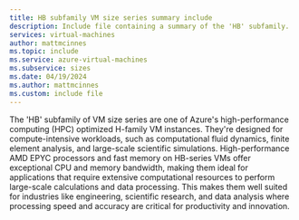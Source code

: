 ```yaml
---
title: HB subfamily VM size series summary include
description: Include file containing a summary of the 'HB' subfamily.
services: virtual-machines
author: mattmcinnes
ms.topic: include
ms.service: azure-virtual-machines
ms.subservice: sizes
ms.date: 04/19/2024
ms.author: mattmcinnes
ms.custom: include file
---
```

The 'HB' subfamily of VM size series are one of Azure's high-performance computing (HPC) optimized H-family VM instances. They're designed for compute-intensive workloads, such as computational fluid dynamics, finite element analysis, and large-scale scientific simulations. High-performance AMD EPYC processors and fast memory on HB-series VMs offer exceptional CPU and memory bandwidth, making them ideal for applications that require extensive computational resources to perform large-scale calculations and data processing. This makes them well suited for industries like engineering, scientific research, and data analysis where processing speed and accuracy are critical for productivity and innovation.